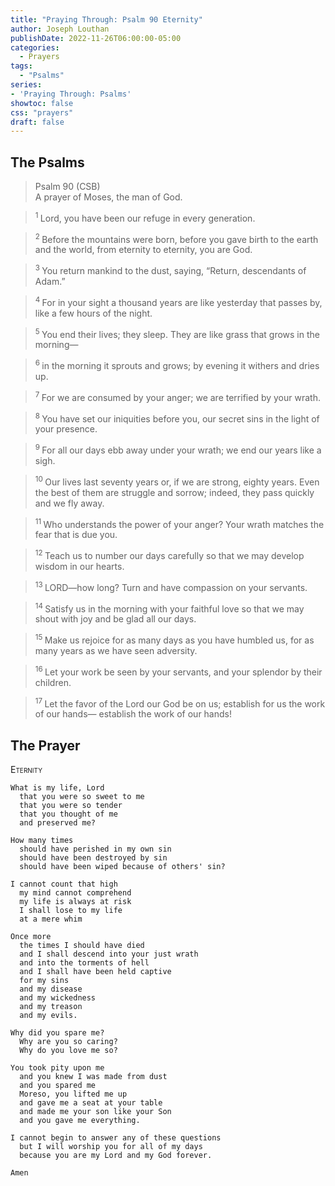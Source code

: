 ```yaml
---
title: "Praying Through: Psalm 90 Eternity"
author: Joseph Louthan
publishDate: 2022-11-26T06:00:00-05:00
categories:
  - Prayers
tags:
  - "Psalms"
series:
- 'Praying Through: Psalms'
showtoc: false
css: "prayers"
draft: false
---
```

## The Psalms

>Psalm 90 (CSB)  
> A prayer of Moses, the man of God. 

><sup> 1  </sup>Lord, you have been our refuge in every generation. 

><sup> 2  </sup>Before the mountains were born, before you gave birth to the earth and the world, from eternity to eternity, you are God. 

><sup> 3  </sup>You return mankind to the dust, saying, “Return, descendants of Adam.” 

><sup> 4  </sup>For in your sight a thousand years are like yesterday that passes by, like a few hours of the night. 

><sup> 5  </sup>You end their lives; they sleep. They are like grass that grows in the morning— 

><sup> 6  </sup>in the morning it sprouts and grows; by evening it withers and dries up. 

><sup> 7  </sup>For we are consumed by your anger; we are terrified by your wrath. 

><sup> 8  </sup>You have set our iniquities before you, our secret sins in the light of your presence. 

><sup> 9  </sup>For all our days ebb away under your wrath; we end our years like a sigh. 

><sup> 10  </sup>Our lives last seventy years or, if we are strong, eighty years. Even the best of them are struggle and sorrow; indeed, they pass quickly and we fly away. 

><sup> 11  </sup>Who understands the power of your anger? Your wrath matches the fear that is due you. 

><sup> 12  </sup>Teach us to number our days carefully so that we may develop wisdom in our hearts. 

><sup> 13  </sup>LORD—how long? Turn and have compassion on your servants. 

><sup> 14  </sup>Satisfy us in the morning with your faithful love so that we may shout with joy and be glad all our days. 

><sup> 15  </sup>Make us rejoice for as many days as you have humbled us, for as many years as we have seen adversity. 

><sup> 16  </sup>Let your work be seen by your servants, and your splendor by their children. 

><sup> 17  </sup>Let the favor of the Lord our God be on us; establish for us the work of our hands— establish the work of our hands!

## The Prayer

<div style="font-variant: small-caps;">
Eternity
</div>

```text
What is my life, Lord
  that you were so sweet to me
  that you were so tender
  that you thought of me
  and preserved me?

How many times
  should have perished in my own sin
  should have been destroyed by sin
  should have been wiped because of others' sin?

I cannot count that high
  my mind cannot comprehend
  my life is always at risk
  I shall lose to my life
  at a mere whim

Once more
  the times I should have died
  and I shall descend into your just wrath
  and into the torments of hell
  and I shall have been held captive
  for my sins 
  and my disease
  and my wickedness
  and my treason
  and my evils.

Why did you spare me?
  Why are you so caring?
  Why do you love me so?

You took pity upon me
  and you knew I was made from dust
  and you spared me
  Moreso, you lifted me up
  and gave me a seat at your table
  and made me your son like your Son
  and you gave me everything.

I cannot begin to answer any of these questions
  but I will worship you for all of my days
  because you are my Lord and my God forever.

Amen
```
